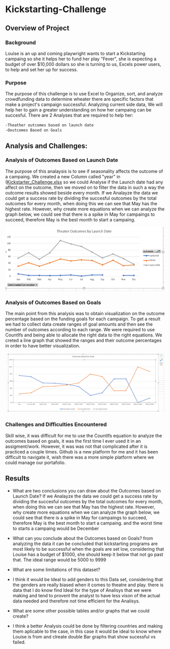 # Kickstarting-Challenge

## Overview of Project

### Background
Louise is an up and coming playwright wants to start a Kickstarting campaing so she it helps her to fund her play "Fever", she is expecting a budget of over $10,000 dollars so she is turning to us, Excels power users,
to help and set her up for success. 

### Purpose 
The purpose of this challenge is to use Excel to Organize, sort, and analyze crowdfunding data to determine wheater there are specific factors that make a project's campaign successful. Analyzing current side data, We will
help her to gain a greater understanding on how her campaing can be succesful. There are 2 Analyses that are required to help her:
	
	-Theather outcomes based on launch date
	-Ooutcomes Based on Goals   

## Analysis and Challenges:

### Analysis of Outcomes Based on Launch Date
The purpose of this analaysis is to see if seasonality affects the outcome of a campaing. We created a new Column called "year" in ([Kickstarter_Challenge.xlsx](/Kickstarter_Challenge.xlsx) so we could Analyse if the Launch date had any affect on the outcome, then we moved on to filter the data in such a way the outcome results showed beside every month. If we Analayze the data we could get a success rate by dividing the succesful outcomes by the total outcomes for every month, when doing this we can see that May has the highest rate. However, why create more equations when we can analyze the graph below, we could see that there is a spike in May for campaings to succeed, therefore May is the best month to start a campaing.

![Theater_Outcomes_vs_Launch.png](resources/Theater_Outcomes_vs_Launch.png)


### Analysis of Outcomes Based on Goals
The main point from this analysis was to obtain visualization on the outcome percentage based on the funding goals for each campaign. To get a result we had to collect data create ranges of goal amounts and then see the number of outcomes according to each range. We were required to use CountIfs and being able to allocate the right data to the right equations. We creted a line graph that showed the ranges and their outcome percentages in order to have better visualization.

![Outcomes_Vs_Goals.png](resources/Outcomes_Vs_Goals.png)
 
### Challenges and Difficulties Encountered

Skill wise, it was difficult for me to use the CountIfs equation to analyze the outcomes based on goals, it was the first time I ever used it in an assigment/work. However, it was was not that complicated after it is practiced a couple times. Github is a new platform for me and it has been difficult to navigate it, wish there was a more simple platform where we could manage our portafolio.

## Results

- What are two conclusions you can draw about the Outcomes based on Launch Date?
 If we Analayze the data we could get a success rate by dividing the succesful outcomes by the total outcomes for every month, when doing this we can see that May has the highest rate. However, why create more equations when we can analyze the graph below, we could see that there is a spike in May for campaings to succeed, therefore May is the best month to start a campaing. and the worst time to starts a campaing would be December

- What can you conclude about the Outcomes based on Goals?
from analyzing the data it can be concluded that kickstarting programs are most likely to be successful when the goals are set low, considering that Louise has a budget of $1000, she should keep it below that not go past that. The ideal range would be 5000 to 9999

- What are some limitations of this dataset?
- I think it would be Ideal to add genders to this Data set, considering that the genders are really biased when it comes to theatre and play. there is data that I do know find Ideal for the type of Analisys that we were making and tend to provent the analyst to have less vison of the actual data needed and therefore not time efficient for the Analisys.

- What are some other possible tables and/or graphs that we could create?
- I think a better Analysis could be done by filtering countries and making them aplicable to the case, in this case it would be ideal to know where Louise is from and clreate double Bar graphs that show sucessful vs failed.
